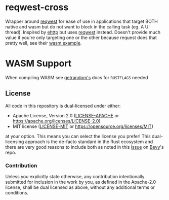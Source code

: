 # reqwest-cross

Wrapper around [reqwest][reqwest-url] for ease of use in applications that target BOTH native and wasm but do not want to block in the calling task (eg. A UI thread). Inspired by [ehttp](https://docs.rs/ehttp/0.2.0/ehttp/) but uses [reqwest][reqwest-url] instead. Doesn't provide much value if you're only targeting one or the other because request does that pretty well, see their [wasm example](https://github.com/seanmonstar/reqwest/tree/master/examples/wasm_github_fetch).

# WASM Support

When compiling WASM see [getrandom's](https://docs.rs/getrandom/latest/getrandom/#webassembly-support) docs for `RUSTFLAGS` needed

## License

All code in this repository is dual-licensed under either:

- Apache License, Version 2.0 ([LICENSE-APACHE](LICENSE-APACHE) or <https://apache.org/licenses/LICENSE-2.0>)
- MIT license ([LICENSE-MIT](LICENSE-MIT) or <https://opensource.org/licenses/MIT>)

at your option.
This means you can select the license you prefer!
This dual-licensing approach is the de-facto standard in the Rust ecosystem and there are very good reasons to include both as noted in
this [issue](https://github.com/bevyengine/bevy/issues/2373) on [Bevy](https://bevyengine.org)'s repo.

### Contribution

Unless you explicitly state otherwise, any contribution intentionally submitted
for inclusion in the work by you, as defined in the Apache-2.0 license, shall
be dual licensed as above, without any additional terms or conditions.

[reqwest-url]: https://docs.rs/reqwest/latest/reqwest/
